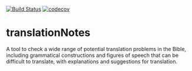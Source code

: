 [![Build Status](https://travis-ci.org/translationCoreApps/translationNotes.svg?branch=master)](https://travis-ci.org/translationCoreApps/translationNotes)
[![codecov](https://codecov.io/gh/translationCoreApps/translationNotes/branch/master/graph/badge.svg)](https://codecov.io/gh/translationCoreApps/translationNotes)

# translationNotes
A tool to check a wide range of potential translation problems in the Bible, including grammatical constructions and figures of speech that can be difficult to translate, with explanations and suggestions for translation.
